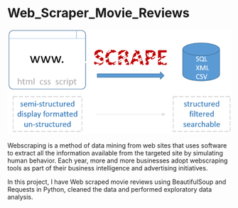 # Web_Scraper_Movie_Reviews

![alt text](https://github.com/arorachinar/Web_Scraper_Movie_Reviews/blob/master/scrape.png)


Webscraping is a method of data mining from web sites that uses software to extract all the information available from the targeted site by simulating human behavior. Each year, more and more businesses adopt webscraping tools as part of their business intelligence and advertising initiatives.

In this project, I have Web scraped movie reviews using BeautifulSoup and Requests in Python, cleaned the data and performed exploratory data analysis.
